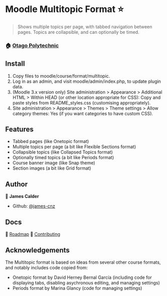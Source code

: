 # Moodle Multitopic Format ⭐


> Shows multiple topics per page, with tabbed navigation between pages.  Topics are collapsible, and can optionally be timed.

### 🏠 [Otago Polytechnic](https://op.ac.nz)


## Install

1. Copy files to moodle/course/format/multitopic.
2. Log in as an admin, and visit moodle/admin/index.php, to update plugin data.
3. (Moodle 3.x version only) Site administration > Appearance > Additional HTML > Within HEAD (or other location appropriate for CSS): Copy and paste styles from README_styles.css (customising appropriately).
4. Site administration > Appearance > Themes > Theme settings > Allow category themes: Yes (if you want categories to have custom CSS).


## Features

* Tabbed pages (like Onetopic format)
* Multiple topics per page (a bit like Flexible Sections format)
* Collapsible topics (like Collapsed Topics format)
* Optionally timed topics (a bit like Periods format)
* Course banner image (like Snap theme)
* Section images (a bit like Grid format)


## Author

👤 **James Calder**

* Github: [@james-cnz](https://github.com/james-cnz)


## Docs

🚀 [Roadmap](docs/roadmap.md)
📄 [Contributing](docs/contributing.md)


## Acknowledgements

The Multitopic format is based on ideas from several other course formats, and notably includes code copied from:

* Onetopic format by David Herney Bernal García (including code for displaying tabs, disabling asychronous editing, and managing settings)
* Periods format by Marina Glancy (code for managing settings)
